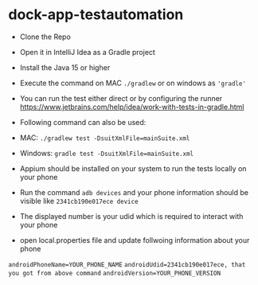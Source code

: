 # dock-app-testautomation

- Clone the Repo

- Open it in IntelliJ Idea as a Gradle project

- Install the Java 15 or higher

- Execute the command on MAC `./gradlew` or on windows as `'gradle'`


- You can run the test either direct or by configuring the runner https://www.jetbrains.com/help/idea/work-with-tests-in-gradle.html

- Following command can also be used:

- MAC: `./gradlew test -DsuitXmlFile=mainSuite.xml` 

- Windows: `gradle test -DsuitXmlFile=mainSuite.xml`

- Appium should be installed on your system to run the tests locally on your phone

- Run the command `adb devices` and your phone information should be visible like
  `2341cb190e017ece	device`

- The displayed number is your udid which is required to interact with your phone

- open local.properties file and update follwoing information about your phone

`androidPhoneName=YOUR_PHONE_NAME`
`androidUdid=2341cb190e017ece, that you got from above command`
`androidVersion=YOUR_PHONE_VERSION`
